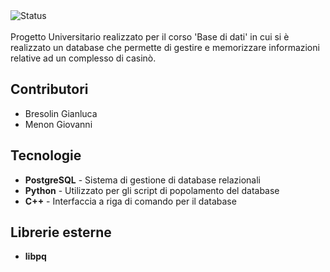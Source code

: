 <div align="left">
  <img src="https://img.shields.io/badge/status-completed-brightgreen" alt="Status">
</div>
<br>
Progetto Universitario realizzato per il corso 'Base di dati' in cui si è realizzato un database che permette di gestire e memorizzare
informazioni relative ad un complesso di casinò.

## Contributori
- Bresolin Gianluca
- Menon Giovanni

## Tecnologie 
- **PostgreSQL** - Sistema di gestione di database relazionali
- **Python** - Utilizzato per gli script di popolamento del database
- **C++** - Interfaccia a riga di comando per il database

## Librerie esterne
- **libpq**
